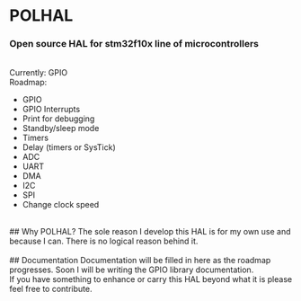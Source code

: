 # POLHAL
### Open source HAL for stm32f10x line of microcontrollers
<br>
Currently: GPIO
<br>
Roadmap:<br>
<ul>
	<li>GPIO</li>
	<li>GPIO Interrupts</li>
	<li>Print for debugging</li>
	<li>Standby/sleep mode</li>
	<li>Timers</li>
	<li>Delay (timers or SysTick)</li>
	<li>ADC</li>
	<li>UART</li>
	<li>DMA</li>
	<li>I2C</li>
	<li>SPI</li>
	<li>Change clock speed</li>
</ul>
<br>
## Why POLHAL?
The sole reason I develop this HAL is for my own use and because I can. There is no logical reason behind it.<br>
<br>
## Documentation
Documentation will be filled in here as the roadmap progresses. Soon I will be writing the GPIO library documentation.
<br>
If you have something to enhance or carry this HAL beyond what it is please feel free to contribute.